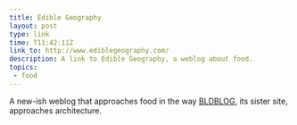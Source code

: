 ```yaml
---
title: Edible Geography
layout: post
type: link
time: T11:42:11Z
link_to: http://www.ediblegeography.com/
description: A link to Edible Geography, a weblog about food.
topics:
 - food
---
```

A new-ish weblog that approaches food in the way [BLDBLOG](http://bldgblog.blogspot.com/ "BLDBLOG"), its sister site, approaches architecture.
